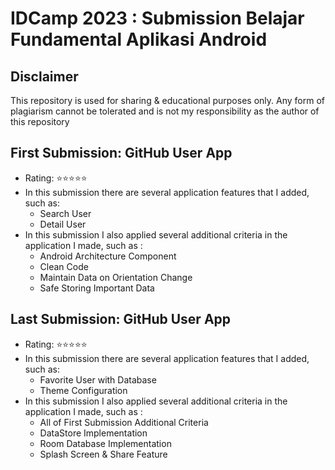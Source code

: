 # IDCamp 2023 : Submission Belajar Fundamental Aplikasi Android

## Disclaimer
This repository is used for sharing & educational purposes only. Any form of plagiarism cannot be tolerated and is not my responsibility as the author of this repository

## First Submission: GitHub User App
* Rating: ⭐⭐⭐⭐⭐
* In this submission there are several application features that I added, such as:
    * Search User
    * Detail User
* In this submission I also applied several additional criteria in the application I made, such as :
    * Android Architecture Component
    * Clean Code
    * Maintain Data on Orientation Change
    * Safe Storing Important Data

## Last Submission: GitHub User App
* Rating: ⭐⭐⭐⭐⭐
* In this submission there are several application features that I added, such as:
    * Favorite User with Database
    * Theme Configuration
* In this submission I also applied several additional criteria in the application I made, such as :
    * All of First Submission Additional Criteria
    * DataStore Implementation
    * Room Database Implementation 
    * Splash Screen & Share Feature
